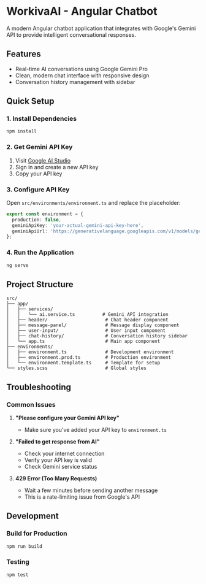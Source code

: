 # WorkivaAI - Angular Chatbot

A modern Angular chatbot application that integrates with Google's Gemini API to provide intelligent conversational responses.

## Features

- Real-time AI conversations using Google Gemini Pro
- Clean, modern chat interface with responsive design
- Conversation history management with sidebar

## Quick Setup

### 1. Install Dependencies

```bash
npm install
```

### 2. Get Gemini API Key

1. Visit [Google AI Studio](https://makersuite.google.com/app/apikey)
2. Sign in and create a new API key
3. Copy your API key

### 3. Configure API Key

Open `src/environments/environment.ts` and replace the placeholder:

```typescript
export const environment = {
  production: false,
  geminiApiKey: 'your-actual-gemini-api-key-here',
  geminiApiUrl: 'https://generativelanguage.googleapis.com/v1/models/gemini-1.5-flash:generateContent'
};
```

### 4. Run the Application

```bash
ng serve
```


## Project Structure

```
src/
├── app/
│   ├── services/
│   │   └── ai.service.ts          # Gemini API integration
│   ├── header/                     # Chat header component
│   ├── message-panel/              # Message display component
│   ├── user-input/                 # User input component
│   ├── chat-history/               # Conversation history sidebar
│   └── app.ts                      # Main app component
├── environments/
│   ├── environment.ts              # Development environment
│   ├── environment.prod.ts         # Production environment
│   └── environment.template.ts     # Template for setup
└── styles.scss                     # Global styles
```

## Troubleshooting

### Common Issues

1. **"Please configure your Gemini API key"**
   - Make sure you've added your API key to `environment.ts`

2. **"Failed to get response from AI"**
   - Check your internet connection
   - Verify your API key is valid
   - Check Gemini service status

3. **429 Error (Too Many Requests)**
   - Wait a few minutes before sending another message
   - This is a rate-limiting issue from Google's API

## Development

### Build for Production

```bash
npm run build
```

### Testing

```bash
npm test
```
